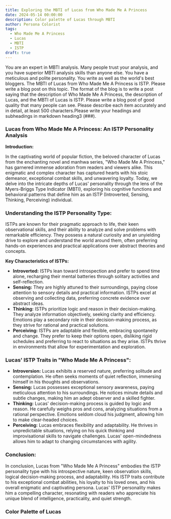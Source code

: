 ```yaml
---
title: Exploring the MBTI of Lucas from Who Made Me A Princess
date: 2024-05-14 00:00:00
description: Color palette of Lucas through MBTI
author: Persona Colorist
tags:
  - Who Made Me A Princess
  - Lucas
  - MBTI
  - ISTP
draft: true
---
```


You are an expert in MBTI analysis. Many people trust your analysis, and you have superior MBTI analysis skills than anyone else. You have a meticulous and polite personality. You write as well as the world's best bloggers. The MBTI of Lucas from Who Made Me A Princess is ISTP. Please write a blog post on this topic. The format of the blog is to write a post saying that the description of Who Made Me A Princess, the description of Lucas, and the MBTI of Lucas is ISTP. Please write a blog post of good quality that many people can see. Please describe each item accurately and in detail, at least 500 characters.Please write your headings and subheadings in markdown heading3 (###).


### Lucas from Who Made Me A Princess: An ISTP Personality Analysis

**Introduction:**

In the captivating world of popular fiction, the beloved character of Lucas from the enchanting novel and manhwa series, "Who Made Me A Princess," has garnered immense adoration from readers and viewers alike. This enigmatic and complex character has captured hearts with his stoic demeanor, exceptional combat skills, and unwavering loyalty. Today, we delve into the intricate depths of Lucas' personality through the lens of the Myers-Briggs Type Indicator (MBTI), exploring his cognitive functions and behavioral patterns that define him as an ISTP (Introverted, Sensing, Thinking, Perceiving) individual.

### Understanding the ISTP Personality Type:

ISTPs are known for their pragmatic approach to life, their keen observational skills, and their ability to analyze and solve problems with remarkable efficiency. They possess a natural curiosity and an unyielding drive to explore and understand the world around them, often preferring hands-on experiences and practical applications over abstract theories and concepts.

**Key Characteristics of ISTPs:**

- **Introverted:** ISTPs lean toward introspection and prefer to spend time alone, recharging their mental batteries through solitary activities and self-reflection.
- **Sensing:** They are highly attuned to their surroundings, paying close attention to sensory details and practical information. ISTPs excel at observing and collecting data, preferring concrete evidence over abstract ideas.
- **Thinking:** ISTPs prioritize logic and reason in their decision-making. They analyze information objectively, seeking clarity and efficiency. Emotions play a secondary role in their decision-making process, as they strive for rational and practical solutions.
- **Perceiving:** ISTPs are adaptable and flexible, embracing spontaneity and change. They prefer to keep their options open, disliking rigid schedules and preferring to react to situations as they arise. ISTPs thrive in environments that allow for experimentation and exploration.

### Lucas' ISTP Traits in "Who Made Me A Princess":

- **Introversion:** Lucas exhibits a reserved nature, preferring solitude and contemplation. He often seeks moments of quiet reflection, immersing himself in his thoughts and observations.
- **Sensing:** Lucas possesses exceptional sensory awareness, paying meticulous attention to his surroundings. He notices minute details and subtle changes, making him an adept observer and a skilled fighter.
- **Thinking:** Lucas' decision-making process is guided by logic and reason. He carefully weighs pros and cons, analyzing situations from a rational perspective. Emotions seldom cloud his judgment, allowing him to make clear-headed choices.
- **Perceiving:** Lucas embraces flexibility and adaptability. He thrives in unpredictable situations, relying on his quick thinking and improvisational skills to navigate challenges. Lucas' open-mindedness allows him to adapt to changing circumstances with agility.

### Conclusion:

In conclusion, Lucas from "Who Made Me A Princess" embodies the ISTP personality type with his introspective nature, keen observation skills, logical decision-making process, and adaptability. His ISTP traits contribute to his exceptional combat abilities, his loyalty to his loved ones, and his overall enigmatic and captivating persona. Lucas' ISTP personality makes him a compelling character, resonating with readers who appreciate his unique blend of intelligence, practicality, and quiet strength.



### Color Palette of Lucas



